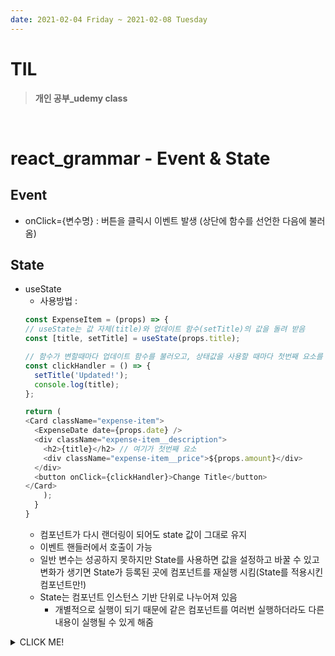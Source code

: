 ```yaml
---
date: 2021-02-04 Friday ~ 2021-02-08 Tuesday
---
```


# TIL

> **개인 공부_udemy class**
<br />

# react_grammar - Event & State

## Event 
- onClick={변수명} : 버튼을 클릭시 이벤트 발생 (상단에 함수를 선언한 다음에 불러옴)

## State
- useState
  - 사용방법 : 
  ```js
  const ExpenseItem = (props) => {
  // useState는 값 자체(title)와 업데이트 함수(setTitle)의 값을 돌려 받음
  const [title, setTitle] = useState(props.title);

  // 함수가 변할때마다 업데이트 함수를 불러오고, 상태값을 사용할 때마다 첫번째 요소를 사용
  const clickHandler = () => {
    setTitle('Updated!');
    console.log(title);
  };

  return (
  <Card className="expense-item">
    <ExpenseDate date={props.date} />
    <div className="expense-item__description"> 
      <h2>{title}</h2> // 여기가 첫번째 요소
      <div className="expense-item__price">${props.amount}</div>
    </div>
    <button onClick={clickHandler}>Change Title</button>
  </Card>
      );
    }
  }
  ```
  - 컴포넌트가 다시 랜더링이 되어도 state 값이 그대로 유지
  - 이벤트 핸들러에서 호출이 가능
  - 일반 변수는 성공하지 못하지만 State를 사용하면 값을 설정하고 바꿀 수 있고 변화가 생기면 State가 등록된 곳에 컴포넌트를 재실행 시킴(State를 적용시킨 컴포넌트만!)
  - State는 컴포넌트 인스턴스 기반 단위로 나누어져 있음
    - 개별적으로 실행이 되기 때문에 같은 컴포넌트를 여러번 실행하더라도 다른 내용이 실행될 수 있게 해줌




<details>
<summary>CLICK ME!</summary>  

- https://ordinary-code.tistory.com/120
</detials>  
